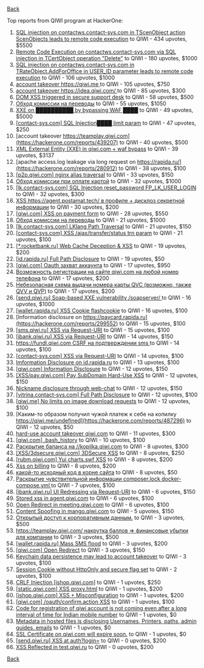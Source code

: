 [Back](../README.md)

Top reports from QIWI program at HackerOne:

1. [SQL injection on contactws.contact-sys.com in TScenObject action ScenObjects leads to remote code execution](https://hackerone.com/reports/816254) to QIWI - 434 upvotes, $5500
2. [Remote Code Execution on contactws.contact-sys.com via SQL injection in TCertObject operation "Delete"](https://hackerone.com/reports/816086) to QIWI - 180 upvotes, $1000
3. [SQL injection on contactws.contact-sys.com in TRateObject.AddForOffice in USER_ID parameter leads to remote code execution](https://hackerone.com/reports/816560) to QIWI - 106 upvotes, $1000
4. [account takeover https://qiwi.me ](https://hackerone.com/reports/685304) to QIWI - 105 upvotes, $750
5. [account takeover https://idea.qiwi.com/ ](https://hackerone.com/reports/464426) to QIWI - 85 upvotes, $300
6. [DOM XSS triggered in secure support desk](https://hackerone.com/reports/512065) to QIWI - 58 upvotes, $500
7. [Обход комиссии на переводы](https://hackerone.com/reports/604560) to QIWI - 55 upvotes, $1050
8. [XXE on ██████████ by bypassing WAF ████](https://hackerone.com/reports/433996) to QIWI - 49 upvotes, $5000
9. [[contact-sys.com] SQL Injection████ limit param](https://hackerone.com/reports/164945) to QIWI - 47 upvotes, $250
10. [account takeover https://teamplay.qiwi.com](https://hackerone.com/reports/439207) to QIWI - 40 upvotes, $500
11. [XML External Entity (XXE) in qiwi.com + waf bypass](https://hackerone.com/reports/99279) to QIWI - 39 upvotes, $3137
12. [apache access.log leakage via long request on https://rapida.ru/](https://hackerone.com/reports/280912) to QIWI - 38 upvotes, $100
13. [[p2p.qiwi.com] nginx alias traversal](https://hackerone.com/reports/455858) to QIWI - 33 upvotes, $150
14. [Обход комиссии при оплате картой](https://hackerone.com/reports/654851) to QIWI - 32 upvotes, $1000
15. [[lk.contact-sys.com] SQL Injection reset_password FP_LK_USER_LOGIN](https://hackerone.com/reports/164684) to QIWI - 32 upvotes, $300
16. [XSS https://agent.postamat.tech/ в профиле + дисклоз секретной информации](https://hackerone.com/reports/365093) to QIWI - 30 upvotes, $200
17. [[qiwi.com] XSS on payment form](https://hackerone.com/reports/263684) to QIWI - 28 upvotes, $550
18. [Обход комиссии на переводы](https://hackerone.com/reports/691766) to QIWI - 21 upvotes, $1000
19. [[lk.contact-sys.com] LKlang Path Traversal](https://hackerone.com/reports/164933) to QIWI - 21 upvotes, $150
20. [[contact-sys.com] XSS /ajax/transfer/status trn param](https://hackerone.com/reports/164704) to QIWI - 21 upvotes, $100
21. [[*.rocketbank.ru] Web Cache Deception & XSS](https://hackerone.com/reports/415168) to QIWI - 19 upvotes, $200
22. [[id.rapida.ru] Full Path Disclosure](https://hackerone.com/reports/165219) to QIWI - 19 upvotes, $50
23. [[qiwi.com] Oauth захват аккаунта](https://hackerone.com/reports/159507) to QIWI - 17 upvotes, $950
24. [Возможность регистрации на сайте qiwi.com на любой номер телефона](https://hackerone.com/reports/420163) to QIWI - 17 upvotes, $200
25. [Небезопасная схема выдачи номера карты QVC (возможно, также QVV и QVP)](https://hackerone.com/reports/87586) to QIWI - 17 upvotes, $200
26. [[send.qiwi.ru] Soap-based XXE vulnerability /soapserver/ ](https://hackerone.com/reports/36450) to QIWI - 16 upvotes, $1000
27. [[wallet.rapida.ru] XSS Cookie flashcookie](https://hackerone.com/reports/164662) to QIWI - 16 upvotes, $100
28. [Information disclosure on https://paycard.rapida.ru](https://hackerone.com/reports/299552) to QIWI - 15 upvotes, $100
29. [[sms.qiwi.ru] XSS via Request-URI](https://hackerone.com/reports/38345) to QIWI - 15 upvotes, $100
30. [[ibank.qiwi.ru] XSS via Request-URI](https://hackerone.com/reports/164152) to QIWI - 14 upvotes, $150
31. [https://fundl.qiwi.com CSRF на подтверждении sms ](https://hackerone.com/reports/301718) to QIWI - 14 upvotes, $100
32. [[contact-sys.com] XSS via Request-URI](https://hackerone.com/reports/164656) to QIWI - 14 upvotes, $100
33. [Imformation Disclosure on id.rapida.ru](https://hackerone.com/reports/318571) to QIWI - 13 upvotes, $100
34. [[qiwi.com] Information Disclosure](https://hackerone.com/reports/164168) to QIWI - 12 upvotes, $150
35. [[XSS/pay.qiwi.com] Pay SubDomain Hard-Use XSS](https://hackerone.com/reports/198251) to QIWI - 12 upvotes, $150
36. [Nickname disclosure through web-chat](https://hackerone.com/reports/569350) to QIWI - 12 upvotes, $150
37. [[vitrina.contact-sys.com] Full Path Disclosure](https://hackerone.com/reports/178284) to QIWI - 12 upvotes, $100
38. [[qiwi.me] No limits on image download requests](https://hackerone.com/reports/227806) to QIWI - 12 upvotes, $100
39. [Каким-то образом получил чужой платеж к себе на копилку https://qiwi.me/undefined](https://hackerone.com/reports/487296) to QIWI - 12 upvotes, $50
40. [hard-use account takeover qiwi.com](https://hackerone.com/reports/691698) to QIWI - 11 upvotes, $300
41. [[qiwi.com] .bash_history](https://hackerone.com/reports/190195) to QIWI - 10 upvotes, $100
42. [Раскрытие баланса на //kopilka.qiwi.com](https://hackerone.com/reports/178049) to QIWI - 8 upvotes, $300
43. [[XSS/3dsecure.qiwi.com] 3DSecure XSS](https://hackerone.com/reports/198249) to QIWI - 8 upvotes, $250
44. [[rubm.qiwi.com] Yui charts.swf XSS](https://hackerone.com/reports/104488) to QIWI - 8 upvotes, $200
45. [Xss on billing](https://hackerone.com/reports/151034) to QIWI - 8 upvotes, $200
46. [какой-то исходный код в корне сайта](https://hackerone.com/reports/714024) to QIWI - 8 upvotes, $50
47. [Раскрытие чувствительной информации composer.lock  docker-compose.yml ](https://hackerone.com/reports/714186) to QIWI - 7 upvotes, $100
48. [[ibank.qiwi.ru] UI Redressing via Request-URI](https://hackerone.com/reports/164153) to QIWI - 6 upvotes, $150
49. [Stored xss in agent.qiwi.com](https://hackerone.com/reports/38012) to QIWI - 6 upvotes, $100
50. [Open Redirect in meeting.qiwi.com](https://hackerone.com/reports/100200) to QIWI - 6 upvotes, $100
51. [Content Spoofing in mango.qiwi.com](https://hackerone.com/reports/118066) to QIWI - 5 upvotes, $150
52. [Открытый доступ к корпоративным данным.](https://hackerone.com/reports/79393) to QIWI - 3 upvotes, $500
53. [https://teamplay.qiwi.com/ накрутка баллов =\> финансовые убытки для компании](https://hackerone.com/reports/441204) to QIWI - 3 upvotes, $500
54. [[wallet.rapida.ru] Mass SMS flood](https://hackerone.com/reports/209368) to QIWI - 3 upvotes, $200
55. [[qiwi.com] Open Redirect](https://hackerone.com/reports/38157) to QIWI - 3 upvotes, $150
56. [Keychain data persistence may lead to account takeover](https://hackerone.com/reports/761975) to QIWI - 3 upvotes, $100
57. [Session Cookie without HttpOnly and secure flag set](https://hackerone.com/reports/75357) to QIWI - 2 upvotes, $100
58. [CRLF Injection [ishop.qiwi.com]](https://hackerone.com/reports/36105) to QIWI - 1 upvotes, $250
59. [[static.qiwi.com] XSS proxy.html](https://hackerone.com/reports/35363) to QIWI - 1 upvotes, $200
60. [[ishop.qiwi.com] XSS + Misconfiguration](https://hackerone.com/reports/47536) to QIWI - 1 upvotes, $200
61. [[qiwi.com] /oauth/confirm.action XSS](https://hackerone.com/reports/36319) to QIWI - 1 upvotes, $100
62. [Code for registration of qiwi account is not coming even after a long interval of time for Indian mobile number](https://hackerone.com/reports/35532) to QIWI - 1 upvotes, $0
63. [Metadata in hosted files is disclosing Usernames, Printers, paths, admin guides. emails](https://hackerone.com/reports/36586) to QIWI - 1 upvotes, $0
64. [SSL Certificate on qiwi.com will expire soon.](https://hackerone.com/reports/134145) to QIWI - 1 upvotes, $0
65. [[send.qiwi.ru] XSS at auth?login=](https://hackerone.com/reports/35413) to QIWI - 0 upvotes, $200
66. [XSS Reflected in test.qiwi.ru](https://hackerone.com/reports/98281) to QIWI - 0 upvotes, $200


[Back](../README.md)